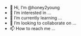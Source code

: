 - 👋 Hi, I’m @honey2young
- 👀 I’m interested in ...
- 🌱 I’m currently learning ...
- 💞️ I’m looking to collaborate on ...
- 📫 How to reach me ...

<!---
honey2young/honey2young is a ✨ special ✨ repository because its `README.md` (this file) appears on your GitHub profile.
You can click the Preview link to take a look at your changes.
--->
